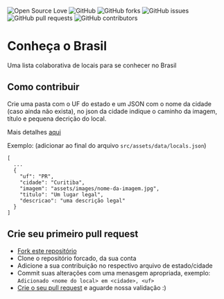 ![Open Source Love](https://img.shields.io/badge/Open%20Source-%E2%9D%A4-red.svg)
![GitHub](https://img.shields.io/github/license/marcelabomfim/conheca-o-brasil.svg)
![GitHub forks](https://img.shields.io/github/forks/marcelabomfim/conheca-o-brasil.svg)
![GitHub issues](https://img.shields.io/github/issues/marcelabomfim/conheca-o-brasil.svg)
![GitHub pull requests](https://img.shields.io/github/issues-pr/marcelabomfim/conheca-o-brasil.svg)
![GitHub contributors](https://img.shields.io/github/contributors/marcelabomfim/conheca-o-brasil.svg)

# Conheça o Brasil

Uma lista colaborativa de locais para se conhecer no Brasil

## Como contribuir

Crie uma pasta com o UF do estado e um JSON com o nome da cidade (caso ainda não exista), no json da cidade indique o caminho da imagem, título e pequena decrição do local.

Mais detalhes [aqui](/CONTRIBUTING.md)

Exemplo: (adicionar ao final do arquivo `src/assets/data/locals.json`)
```
[
  ...
  {
    "uf": "PR",
    "cidade": "Curitiba",
    "imagem": "assets/images/nome-da-imagem.jpg",
    "titulo": "Um lugar legal",
    "descricao": "uma descrição legal"
  }
]
```

## Crie seu primeiro pull request

- [Fork este repositório](https://help.github.com/articles/fork-a-repo/)
- Clone o repositório forcado, da sua conta
- Adicione a sua contribuição no respectivo arquivo de estado/cidade
- Commit suas alterações com uma menasgem apropriada, exemplo: `Adicionado <nome do local> em <cidade>, <uf>`
- [Crie o seu pull request](https://help.github.com/articles/creating-a-pull-request-from-a-fork/) e aguarde nossa validação :)
